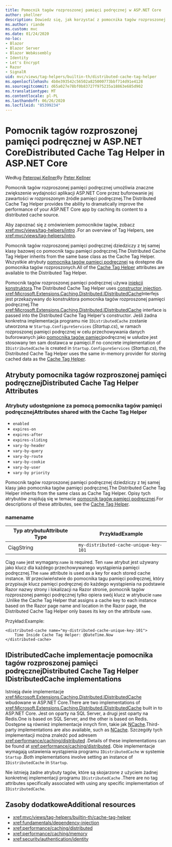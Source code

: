```yaml
---
title: Pomocnik tagów rozproszonej pamięci podręcznej w ASP.NET Core
author: pkellner
description: Dowiedz się, jak korzystać z pomocnika tagów rozproszonej pamięci podręcznej.
ms.author: riande
ms.custom: mvc
ms.date: 01/24/2020
no-loc:
- Blazor
- Blazor Server
- Blazor WebAssembly
- Identity
- Let's Encrypt
- Razor
- SignalR
uid: mvc/views/tag-helpers/builtin-th/distributed-cache-tag-helper
ms.openlocfilehash: 4b8e393542c56502a825000773bbf714d91e4128
ms.sourcegitcommit: d65a027e78bf0b83727f975235a18863e685d902
ms.translationtype: MT
ms.contentlocale: pl-PL
ms.lasthandoff: 06/26/2020
ms.locfileid: "85399234"
---
```

# <a name="distributed-cache-tag-helper-in-aspnet-core"></a><span data-ttu-id="7fffa-103">Pomocnik tagów rozproszonej pamięci podręcznej w ASP.NET Core</span><span class="sxs-lookup"><span data-stu-id="7fffa-103">Distributed Cache Tag Helper in ASP.NET Core</span></span>

<span data-ttu-id="7fffa-104">Według [Peterowi Kellner](https://peterkellner.net)</span><span class="sxs-lookup"><span data-stu-id="7fffa-104">By [Peter Kellner](https://peterkellner.net)</span></span>

<span data-ttu-id="7fffa-105">Pomocnik tagów rozproszonej pamięci podręcznej umożliwia znaczne zwiększenie wydajności aplikacji ASP.NET Core przez buforowanie jej zawartości w rozproszonym źródle pamięci podręcznej.</span><span class="sxs-lookup"><span data-stu-id="7fffa-105">The Distributed Cache Tag Helper provides the ability to dramatically improve the performance of your ASP.NET Core app by caching its content to a distributed cache source.</span></span>

<span data-ttu-id="7fffa-106">Aby zapoznać się z omówieniem pomocników tagów, zobacz <xref:mvc/views/tag-helpers/intro> .</span><span class="sxs-lookup"><span data-stu-id="7fffa-106">For an overview of Tag Helpers, see <xref:mvc/views/tag-helpers/intro>.</span></span>

<span data-ttu-id="7fffa-107">Pomocnik tagów rozproszonej pamięci podręcznej dziedziczy z tej samej klasy bazowej co pomocnik tagu pamięci podręcznej.</span><span class="sxs-lookup"><span data-stu-id="7fffa-107">The Distributed Cache Tag Helper inherits from the same base class as the Cache Tag Helper.</span></span> <span data-ttu-id="7fffa-108">Wszystkie atrybuty [pomocnika tagów pamięci podręcznej](xref:mvc/views/tag-helpers/builtin-th/cache-tag-helper) są dostępne dla pomocnika tagów rozproszonych.</span><span class="sxs-lookup"><span data-stu-id="7fffa-108">All of the [Cache Tag Helper](xref:mvc/views/tag-helpers/builtin-th/cache-tag-helper) attributes are available to the Distributed Tag Helper.</span></span>

<span data-ttu-id="7fffa-109">Pomocnik tagów rozproszonej pamięci podręcznej używa [iniekcji konstruktora](xref:fundamentals/dependency-injection#constructor-injection-behavior).</span><span class="sxs-lookup"><span data-stu-id="7fffa-109">The Distributed Cache Tag Helper uses [constructor injection](xref:fundamentals/dependency-injection#constructor-injection-behavior).</span></span> <span data-ttu-id="7fffa-110"><xref:Microsoft.Extensions.Caching.Distributed.IDistributedCache>Interfejs jest przekazywany do konstruktora pomocnika tagów rozproszonej pamięci podręcznej.</span><span class="sxs-lookup"><span data-stu-id="7fffa-110">The <xref:Microsoft.Extensions.Caching.Distributed.IDistributedCache> interface is passed into the Distributed Cache Tag Helper's constructor.</span></span> <span data-ttu-id="7fffa-111">Jeśli żadna konkretna implementacja programu nie `IDistributedCache` zostanie utworzona w `Startup.ConfigureServices` (*Startup.cs*), w ramach rozproszonej pamięci podręcznej w celu przechowywania danych buforowanych jako [pomocnika tagów pamięci](xref:mvc/views/tag-helpers/builtin-th/cache-tag-helper)podręcznej w usłudze jest stosowany ten sam dostawca w pamięci.</span><span class="sxs-lookup"><span data-stu-id="7fffa-111">If no concrete implementation of `IDistributedCache` is created in `Startup.ConfigureServices` (*Startup.cs*), the Distributed Cache Tag Helper uses the same in-memory provider for storing cached data as the [Cache Tag Helper](xref:mvc/views/tag-helpers/builtin-th/cache-tag-helper).</span></span>

## <a name="distributed-cache-tag-helper-attributes"></a><span data-ttu-id="7fffa-112">Atrybuty pomocnika tagów rozproszonej pamięci podręcznej</span><span class="sxs-lookup"><span data-stu-id="7fffa-112">Distributed Cache Tag Helper Attributes</span></span>

### <a name="attributes-shared-with-the-cache-tag-helper"></a><span data-ttu-id="7fffa-113">Atrybuty udostępnione za pomocą pomocnika tagów pamięci podręcznej</span><span class="sxs-lookup"><span data-stu-id="7fffa-113">Attributes shared with the Cache Tag Helper</span></span>

* `enabled`
* `expires-on`
* `expires-after`
* `expires-sliding`
* `vary-by-header`
* `vary-by-query`
* `vary-by-route`
* `vary-by-cookie`
* `vary-by-user`
* `vary-by priority`

<span data-ttu-id="7fffa-114">Pomocnik tagów rozproszonej pamięci podręcznej dziedziczy z tej samej klasy jako pomocnika tagów pamięci podręcznej.</span><span class="sxs-lookup"><span data-stu-id="7fffa-114">The Distributed Cache Tag Helper inherits from the same class as Cache Tag Helper.</span></span> <span data-ttu-id="7fffa-115">Opisy tych atrybutów znajdują się w temacie [pomocnik tagów pamięci podręcznej](xref:mvc/views/tag-helpers/builtin-th/cache-tag-helper).</span><span class="sxs-lookup"><span data-stu-id="7fffa-115">For descriptions of these attributes, see the [Cache Tag Helper](xref:mvc/views/tag-helpers/builtin-th/cache-tag-helper).</span></span>

### <a name="name"></a><span data-ttu-id="7fffa-116">name</span><span class="sxs-lookup"><span data-stu-id="7fffa-116">name</span></span>

| <span data-ttu-id="7fffa-117">Typ atrybutu</span><span class="sxs-lookup"><span data-stu-id="7fffa-117">Attribute Type</span></span> | <span data-ttu-id="7fffa-118">Przykład</span><span class="sxs-lookup"><span data-stu-id="7fffa-118">Example</span></span>                               |
| -------------- | ------------------------------------- |
| <span data-ttu-id="7fffa-119">Ciąg</span><span class="sxs-lookup"><span data-stu-id="7fffa-119">String</span></span>         | `my-distributed-cache-unique-key-101` |

<span data-ttu-id="7fffa-120">Ciąg `name` jest wymagany.</span><span class="sxs-lookup"><span data-stu-id="7fffa-120">`name` is required.</span></span> <span data-ttu-id="7fffa-121">Ten `name` atrybut jest używany jako klucz dla każdego przechowywanego wystąpienia pamięci podręcznej.</span><span class="sxs-lookup"><span data-stu-id="7fffa-121">The `name` attribute is used as a key for each stored cache instance.</span></span> <span data-ttu-id="7fffa-122">W przeciwieństwie do pomocnika tagu pamięci podręcznej, który przypisuje klucz pamięci podręcznej do każdego wystąpienia na podstawie Razor nazwy strony i lokalizacji na Razor stronie, pomocnik tagów rozproszonej pamięci podręcznej tylko opiera swój klucz w atrybucie `name` .</span><span class="sxs-lookup"><span data-stu-id="7fffa-122">Unlike the Cache Tag Helper that assigns a cache key to each instance based on the Razor page name and location in the Razor page, the Distributed Cache Tag Helper only bases its key on the attribute `name`.</span></span>

<span data-ttu-id="7fffa-123">Przykład:</span><span class="sxs-lookup"><span data-stu-id="7fffa-123">Example:</span></span>

```cshtml
<distributed-cache name="my-distributed-cache-unique-key-101">
    Time Inside Cache Tag Helper: @DateTime.Now
</distributed-cache>
```

## <a name="distributed-cache-tag-helper-idistributedcache-implementations"></a><span data-ttu-id="7fffa-124">IDistributedCache implementacje pomocnika tagów rozproszonej pamięci podręcznej</span><span class="sxs-lookup"><span data-stu-id="7fffa-124">Distributed Cache Tag Helper IDistributedCache implementations</span></span>

<span data-ttu-id="7fffa-125">Istnieją dwie implementacje <xref:Microsoft.Extensions.Caching.Distributed.IDistributedCache> wbudowane w ASP.NET Core.</span><span class="sxs-lookup"><span data-stu-id="7fffa-125">There are two implementations of <xref:Microsoft.Extensions.Caching.Distributed.IDistributedCache> built in to ASP.NET Core.</span></span> <span data-ttu-id="7fffa-126">Jest on oparty na SQL Server, a drugi jest oparty na Redis.</span><span class="sxs-lookup"><span data-stu-id="7fffa-126">One is based on SQL Server, and the other is based on Redis.</span></span> <span data-ttu-id="7fffa-127">Dostępne są również implementacje innych firm, takie jak [NCache](http://www.alachisoft.com/ncache/aspnet-core-idistributedcache-ncache.html).</span><span class="sxs-lookup"><span data-stu-id="7fffa-127">Third-party implementations are also available, such as [NCache](http://www.alachisoft.com/ncache/aspnet-core-idistributedcache-ncache.html).</span></span> <span data-ttu-id="7fffa-128">Szczegóły tych implementacji można znaleźć pod adresem <xref:performance/caching/distributed> .</span><span class="sxs-lookup"><span data-stu-id="7fffa-128">Details of these implementations can be found at <xref:performance/caching/distributed>.</span></span> <span data-ttu-id="7fffa-129">Obie implementacje wymagają ustawienia wystąpienia programu `IDistributedCache` w systemie `Startup` .</span><span class="sxs-lookup"><span data-stu-id="7fffa-129">Both implementations involve setting an instance of `IDistributedCache` in `Startup`.</span></span>

<span data-ttu-id="7fffa-130">Nie istnieją żadne atrybuty tagów, które są skojarzone z użyciem żadnej konkretnej implementacji programu `IDistributedCache` .</span><span class="sxs-lookup"><span data-stu-id="7fffa-130">There are no tag attributes specifically associated with using any specific implementation of `IDistributedCache`.</span></span>

## <a name="additional-resources"></a><span data-ttu-id="7fffa-131">Zasoby dodatkowe</span><span class="sxs-lookup"><span data-stu-id="7fffa-131">Additional resources</span></span>

* <xref:mvc/views/tag-helpers/builtin-th/cache-tag-helper>
* <xref:fundamentals/dependency-injection>
* <xref:performance/caching/distributed>
* <xref:performance/caching/memory>
* <xref:security/authentication/identity>

